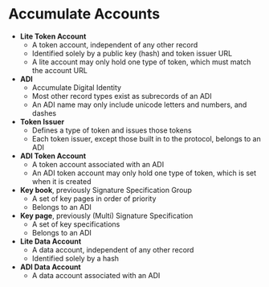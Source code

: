 # Accumulate Accounts

- **Lite Token Account**
  - A token account, independent of any other record
  - Identified solely by a public key (hash) and token issuer URL
  - A lite account may only hold one type of token, which must match the account
    URL
- **ADI**
  - Accumulate Digital Identity
  - Most other record types exist as subrecords of an ADI
  - An ADI name may only include unicode letters and numbers, and dashes
- **Token Issuer**
  - Defines a type of token and issues those tokens
  - Each token issuer, except those built in to the protocol, belongs to an ADI
- **ADI Token Account**
  - A token account associated with an ADI
  - An ADI token account may only hold one type of token, which is set when it
    is created
- **Key book**, previously Signature Specification Group
  - A set of key pages in order of priority
  - Belongs to an ADI
- **Key page**, previously (Multi) Signature Specification
  - A set of key specifications
  - Belongs to an ADI
- **Lite Data Account**
  - A data account, independent of any other record
  - Identified solely by a hash
- **ADI Data Account**
  - A data account associated with an ADI